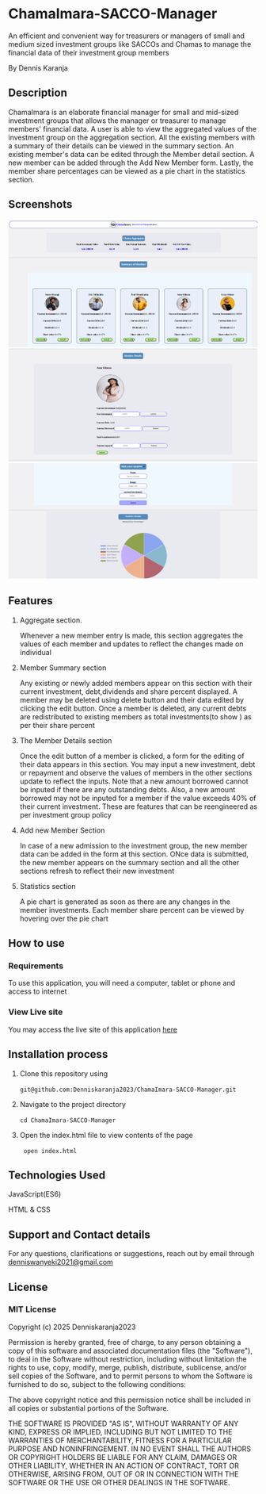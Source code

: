    # ChamaImara-SACCO-Manager

An efficient and convenient way for treasurers or managers of small and medium sized investment groups like SACCOs and Chamas to manage the financial data of their investment group members

By Dennis Karanja

## Description
ChamaImara is an elaborate financial manager for small and mid-sized investment groups that allows the manager or treasurer to manage members' financial data. A user is able to view the aggregated values of the investment group on the aggregation section. All the existing members with a summary of their details can be viewed in the summary section. An existing member's data can be edited through the Member detail section. A new member can be added through the Add New Member form. Lastly, the member share percentages can be viewed as a pie chart in the statistics section.

## Screenshots

![Aggregate-SummarySection](./img/aggregateSummary%20section.png)
![Detail-section](./img/detail%20section.png)
![NewMember-StatisticSection](./img/addNew%20Section.png)

## Features
1. Aggregate section.

   Whenever a new member entry is made, this section aggregates the values of each member and updates to reflect the changes made on individual
2. Member Summary section

   Any existing or newly added members appear on this section with their current investment, debt,dividends and share percent displayed. A member may be deleted using delete button and their data edited by clicking the edit button. Once a member is deleted, any current debts are redistributed to existing members as total investments(to show ) as per their share percent
3. The Member Details section

   Once the edit button of a member is clicked, a form for the editing of their data appears in this section. You may input a new investment, debt or repayment and observe the values of members in the other sections update to reflect the inputs. Note that a new amount borrowed cannot be inputed if there are any outstanding debts. Also, a new amount borrowed may not be inputed for a member if the value exceeds 40% of their current investment. These are features that can be reengineered as per investment group policy
4. Add new Member Section

   In case of a new admission to the investment group, the new member data can be added in the form at this section. ONce data is submitted, the new member appears on the summary section and all the other sections refresh to reflect their new investment
5. Statistics section

   A pie chart is generated as soon as there are any changes in the member investments. Each member share percent can be viewed by hovering over the pie chart
## How to use
### Requirements

To use this application, you will need a computer, tablet or phone and access to internet

### View Live site

You may access the live site of this application [here]()
## Installation process

1. Clone this repository using
 
   ```git@github.com:Denniskaranja2023/ChamaImara-SACCO-Manager.git```

2. Navigate to the project directory
 
   ```cd ChamaImara-SACCO-Manager```

3. Open the index.html file to view contents of the page

   ``` open index.html```
## Technologies Used
JavaScript(ES6)

HTML & CSS
## Support and Contact details

For any questions, clarifications or suggestions, reach out by email through denniswanyeki2021@gmail.com

## License

### MIT License
Copyright (c) 2025 Denniskaranja2023

Permission is hereby granted, free of charge, to any person obtaining a copy
of this software and associated documentation files (the "Software"), to deal
in the Software without restriction, including without limitation the rights
to use, copy, modify, merge, publish, distribute, sublicense, and/or sell
copies of the Software, and to permit persons to whom the Software is
furnished to do so, subject to the following conditions:

The above copyright notice and this permission notice shall be included in all
copies or substantial portions of the Software.

THE SOFTWARE IS PROVIDED "AS IS", WITHOUT WARRANTY OF ANY KIND, EXPRESS OR
IMPLIED, INCLUDING BUT NOT LIMITED TO THE WARRANTIES OF MERCHANTABILITY,
FITNESS FOR A PARTICULAR PURPOSE AND NONINFRINGEMENT. IN NO EVENT SHALL THE
AUTHORS OR COPYRIGHT HOLDERS BE LIABLE FOR ANY CLAIM, DAMAGES OR OTHER
LIABILITY, WHETHER IN AN ACTION OF CONTRACT, TORT OR OTHERWISE, ARISING FROM,
OUT OF OR IN CONNECTION WITH THE SOFTWARE OR THE USE OR OTHER DEALINGS IN THE
SOFTWARE.







